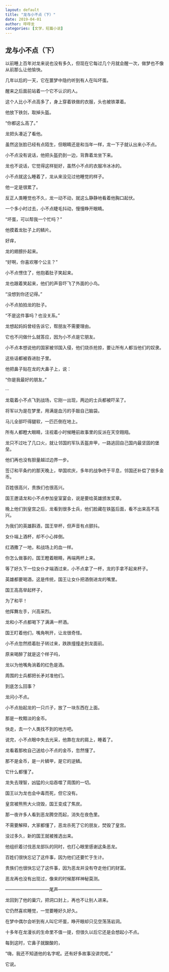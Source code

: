 ```yaml
---
layout: default
title: "龙与小不点（下）"
date: 2019-04-01
author: 呼呼龙
categories: [文学，短篇小说]
---
```


## 龙与小不点（下）

以前睡上百年对龙来说也没有多久，但现在它每过几个月就会醒一次，做梦也不像从前那么让他愉快。

几年以后的一天，它在噩梦中隐约听到有人在叫坏蛋。

醒来之后面前站着一个它不认识的人。

这个人比小不点高多了，身上穿着铁做的衣服，头也被铁罩着。

他放下铁剑，取掉头盔。

“你都这么高了。”

龙把头凑近了看他。

虽然这张脸已经有点陌生，但眼睛还是和当年一样，龙一下子就认出来小不点。

小不点没有说话，他把头盔扔到一边，背靠着龙坐下来。

龙也不说话，它觉得这样挺好，虽然小不点的衣服冷冰冰的。

小不点就这么睡着了，龙从来没见过他睡觉的样子。

他一定是很累了。

反正人类睡觉也不久，龙一动不动，就这么静静地看着他胸口起伏。

一个多小时过去，小不点睫毛抖动，慢慢睁开眼睛。

“坏蛋，可以帮我一个忙吗？”

他摸着龙肚子上的鳞片。

好痒，

龙的翅膀扑起来。

“好啊，你喜欢哪个公主？”

小不点愣住了，他抱着肚子笑起来。

龙也跟着笑起来，他们的声音吓飞了外面的小鸟。

“没想到你还记得。”

小不点拍拍龙的肚子。

“不是这件事吗？也没关系。”

龙想起妈妈曾经告诉它，帮朋友不需要理由。

它也不问做什么就答应，因为小不点是它朋友。

小不点本想说他的国家被邻国入侵，他们烧杀抢掠，要让所有人都当他们的奴隶。

这些话都被吞进肚子里。

他把鼻子贴在龙的大鼻子上，说：

“你是我最好的朋友。”

···

龙载着小不点飞到战场，它刚一出现，两边的士兵都被吓呆了。

将军以为是在梦里，用满是血污的手敲自己脑袋。

马儿全部吓得腿软，一匹匹倒在地上。

所有人都瞪大眼睛，注视着小时候睡前故事里的反派在天空翱翔。

龙只不过吐了几口火，就让邻国的军队丢盔弃甲，一路逃回自己国内最坚固的堡垒。

他们再也没有胆量越过边界一步。

签订和平条约的那天晚上，举国欢庆，多年的战争终于平息，邻国还补偿了很多金币。

百姓很高兴，贵族们也很高兴。

国王邀请龙和小不点参加皇室宴会，说是要给英雄颁发奖章。

晚上他们到皇宫之后，龙看到很多士兵，他们脸藏在铁盔后面，看不出来高不高兴。

为我们的英雄斟酒，国王举杯，但声音有点颤抖。

女仆端上酒杯，却不小心摔倒。

红酒撒了一地，和战场上的血一样。

你怎么做事的，国王瞪着眼睛，再端两杯上来。

等了好久下一位女仆才端酒过来，小不点拿了一杯，龙的手拿不起来杯子。

英雄都要喝酒，这是传统，国王让女仆把酒倒进龙的嘴里。

国王高高举起杯子，

为了和平！

他挥舞左手，兴高采烈。

龙和小不点都喝下了满满一杯酒。

国王盯着他们，嘴角咧开，让龙很奇怪。

小不点忽然捂着肚子转过来，跌跌撞撞走到龙面前。

原来喝醉了就是这个样子吗，

龙以为他嘴角淌着的红色是酒。

周围的士兵都把长矛对准他们。

到底怎么回事？

龙问小不点。

小不点抬起龙的一只爪子，放了一块东西在上面。

那是一枚黯淡的金币。

快走，去一个人类找不到的地方吧。

说完，小不点眼中失去光采，他靠在龙的肩上，睡着了。

龙看着那枚自己送给小不点的金币，忽然懂了。

那不是金币，是一片鳞甲，是它的逆鳞。

它什么都懂了。

龙失去理智，凶猛的火焰吞噬了周围的一切。

国王以为龙也会中毒而死，但它没有。

皇宫被熊熊大火烧毁，国王变成了焦炭。

那一夜许多人看到恶龙腾空而起，消失在夜色里。

不需要解释，大家都懂了，恶龙杀死了它的朋友，焚毁了皇宫。

没过多久，新的国王就被推选出来。

他组织着讨伐恶龙部队的同时，也打心眼里感谢这条恶龙。

百姓们很快忘记了这件事，因为他们还要忙于生计。

贵族们也很快忘记了这件事，因为恶龙并没有夺走他们的财富。

恶龙再也没有出现过，像来的时候那样神秘莫测。

——————————尾声——————————

龙回到了他的巢穴，把洞口封上，再也不让别人进来。

它仍然喜欢睡觉，一觉要睡好久好久。

在梦中偶尔会听到有人叫它坏蛋，睁开眼却只见空荡荡岩洞。

十多年在龙漫长的生命里不值一提，但很久以后它还是会想起小不点。

每到这时，它鼻子就酸酸的，

“嗨，我还不知道他的名字呢。还有好多故事没讲完呢。”

它说。
